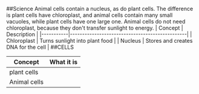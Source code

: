 ##Science
Animal cells contain a nucleus, as do plant cells. The difference is plant cells have chloroplast,
and animal cells contain many small vacuoles, while plant cells have one large one. Animal cells do not need
chloroplast, because they don't transfer sunlight to energy.
| Concept     | Description                                      |
|-----------|------------------------------------------------|
| Chloroplast  | Turns sunlight into plant food         |
| Nucleus    | Stores and creates DNA for the cell   |
##CELLS

|Concept | What it is                         |
|--------|------------------------------------|
|plant cells| |The cells of plants. Contain chloroplast and turn sunlight into food.|
|Animal cells ||Cells that animals are made up of. Has many small vacuoles.| 
